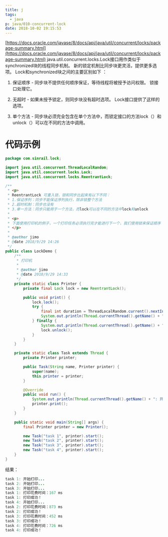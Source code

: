 ```yaml
---
title: j
tags:
  - java
p: java/010-concurrent-lock
date: 2018-10-02 19:15:53
---
```


[https://docs.oracle.com/javase/8/docs/api/java/util/concurrent/locks/package-summary.html](https://docs.oracle.com/javase/8/docs/api/java/util/concurrent/locks/package-summary.html)
java.util.concurrent.locks.Lock接口用作类似于synchronized块的线程同步机制。 新的锁定机制比同步块更灵活，提供更多选项。 Lock和synchronized块之间的主要区别如下 ：

1. 保证顺序 - 同步块不提供任何顺序保证，等待线程将被授予访问权限。 锁接口处理它。

2. 无超时 - 如果未授予锁定，则同步块没有超时选项。 Lock接口提供了这样的选项。

3. 单个方法 - 同步块必须完全包含在单个方法中，而锁定接口的方法lock（）和unlock（）可以在不同的方法中调用。

# 代码示例
```java
package com.sinrail.lock;

import java.util.concurrent.ThreadLocalRandom;
import java.util.concurrent.locks.Lock;
import java.util.concurrent.locks.ReentrantLock;

/**
 * <p>
 * ReentrantLock 可重入锁，锁和同步比起来有以下不同：
 * 1.保证序列：同步不能保证序列执行，除非锁整个方法
 * 2.超时机制：同步也没有
 * 3.单一方法：同步只能用于一个方法，而lock可以在不同的方法中lock和unlock
 *
 * <p>
 * 下面使用打印机的例子，一个打印任务必须执行完才能进行下一个，我们使用锁来保证顺序
 * </p>
 *
 * @author jimo
 * @date 2018/9/29 14:26
 */
public class LockDemo {
	/**
	 * 打印机
	 *
	 * @author jimo
	 * @date 2018/9/29 14:33
	 */
	private static class Printer {
		private final Lock lock = new ReentrantLock();

		public void print() {
			lock.lock();
			try {
				final int duration = ThreadLocalRandom.current().nextInt(1000);
				System.out.println(Thread.currentThread().getName() + ": 打印花费时间：" + duration + " ms");
			} finally {
				System.out.println(Thread.currentThread().getName() + ": 打印成功！");
				lock.unlock();
			}
		}
	}

	private static class Task extends Thread {
		private Printer printer;

		public Task(String name, Printer printer) {
			super(name);
			this.printer = printer;
		}

		@Override
		public void run() {
			System.out.println(Thread.currentThread().getName() + ": 开始打印...");
			printer.print();
		}
	}

	public static void main(String[] args) {
		final Printer printer = new Printer();

		new Task("task 1", printer).start();
		new Task("task 2", printer).start();
		new Task("task 3", printer).start();
		new Task("task 4", printer).start();
	}
}
```
结果：
```java
task 1: 开始打印...
task 2: 开始打印...
task 3: 开始打印...
task 1: 打印花费时间：167 ms
task 1: 打印成功！
task 4: 开始打印...
task 2: 打印花费时间：873 ms
task 2: 打印成功！
task 3: 打印花费时间：452 ms
task 3: 打印成功！
task 4: 打印花费时间：726 ms
task 4: 打印成功！
```
